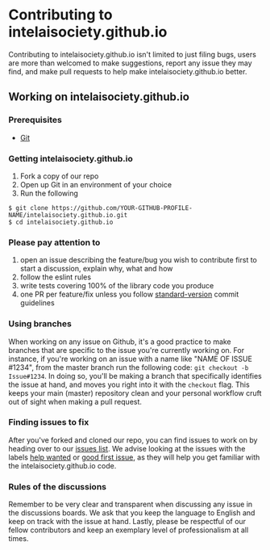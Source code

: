 # Contributing to intelaisociety.github.io
Contributing to intelaisociety.github.io isn't limited to just filing bugs, users are more than welcomed to make suggestions, report any issue they may find, and make pull requests to help make intelaisociety.github.io better.

## Working on intelaisociety.github.io
### Prerequisites
* [Git](https://git-scm.com/)

### Getting intelaisociety.github.io
1. Fork a copy of our repo
2. Open up Git in an environment of your choice
3. Run the following

```
$ git clone https://github.com/YOUR-GITHUB-PROFILE-NAME/intelaisociety.github.io.git
$ cd intelaisociety.github.io
```

### Please pay attention to
1. open an issue describing the feature/bug you wish to contribute first to start a discussion, explain why, what and how
2. follow the eslint rules
3. write tests covering 100% of the library code you produce
4. one PR per feature/fix unless you follow [standard-version](https://github.com/conventional-changelog/standard-version) commit guidelines

### Using branches
When working on any issue on Github, it's a good practice to make branches that are specific to the issue you're currently working on. For instance, if you're working on an issue with a name like "NAME OF ISSUE #1234", from the master branch run the following code: `git checkout -b Issue#1234`. In doing so, you'll be making a branch that specifically identifies the issue at hand, and moves you right into it with the `checkout` flag. This keeps your main (master) repository clean and your personal workflow cruft out of sight when making a pull request. 

### Finding issues to fix
After you've forked and cloned our repo, you can find issues to work on by heading over to our [issues list](https://github.com/IntelAISociety/intelaisociety.github.io/issues). We advise looking at the issues with the labels [help wanted](https://github.com/IntelAISociety/intelaisociety.github.io/issues?q=is%3Aissue+is%3Aopen+label%3A%22help+wanted%22) or [good first issue](https://github.com/IntelAISociety/intelaisociety.github.io/issues?q=is%3Aissue+is%3Aopen+label%3A%22good+first+issue%22), as they will help you get familiar with the intelaisociety.github.io code. 

### Rules of the discussions
Remember to be very clear and transparent when discussing any issue in the discussions boards. We ask that you keep the language to English and keep on track with the issue at hand. Lastly, please be respectful of our fellow contributors and keep an exemplary level of professionalism at all times.  
